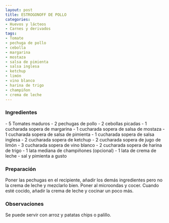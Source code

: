 ```yaml
---
layout: post
title: ESTROGONOFF DE POLLO
categories:
- Huevos y lácteos
- Carnes y derivados
tags:
- Tomate
- pechuga de pollo
- cebolla
- margarina
- mostaza
- salsa de pimienta
- salsa inglesa
- ketchup
- limón
- vino blanco
- harina de trigo
- champiñon
- crema de leche
---
```

<h3>Ingredientes</h3>
- 5 Tomates maduros
- 2 pechugas de pollo
- 2 cebollas picadas
- 1 cucharada sopera de margarina
- 1 cucharada sopera de salsa de mostaza
- 1 cucharada sopera de salsa de pimienta
- 1 cucharada sopera de salsa inglesa
- 2 cucharada sopera de ketchup
- 2 cucharada sopera de jugo de limón
- 3 cucharada sopera de vino blanco
- 2 cucharada sopera de harina de trigo
- 1 lata mediana de champiñones (opcional)
- 1 lata de crema de leche
- sal y pimienta a gusto

<h3>Preparación</h3>
Poner las pechugas en el recipiente, añadir los demás ingredientes pero no la crema de leche y mezclarlo bien. Poner al microondas y cocer. Cuando esté cocido, añadir la crema de leche y cocinar un poco más.

<h3>Observaciones</h3>
Se puede servir con arroz y patatas chips o palillo.